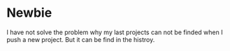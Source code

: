# Newbie
I have not solve the problem why my last projects can not be finded when I push a new project.
But it can be find in the histroy.
